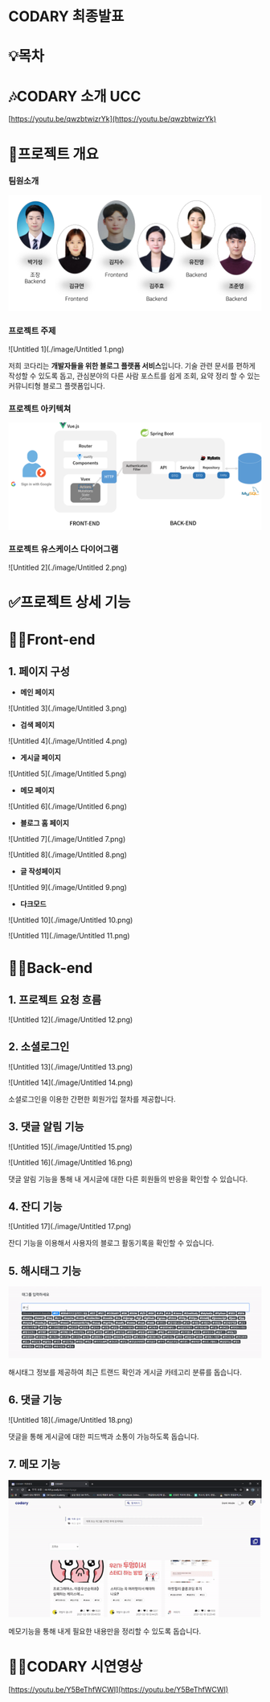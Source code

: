 # CODARY 최종발표

# 💡목차

# 🎶CODARY 소개 UCC

[https://youtu.be/qwzbtwizrYk](https://youtu.be/qwzbtwizrYk)

# 📝프로젝트 개요

### 팀원소개

![Untitled](./image/Untitled.png)

### **프로젝트 주제**

![Untitled 1](./image/Untitled 1.png)

저희 코다리는 **개발자들을 위한 블로그 플랫폼 서비스**입니다. 
기술 관련 문서를 편하게 작성할 수 있도록 돕고, 관심분야의 다른 사람 포스트를 쉽게 조회, 
요약 정리 할 수 있는 커뮤니티형 블로그 플랫폼입니다.

### 프로젝트 아키텍쳐

![2](./image/2.png)

### **프로젝트 유스케이스 다이어그램**

![Untitled 2](./image/Untitled 2.png)

# ✅프로젝트 상세 기능

# 👨‍💻Front-end

## 1. 페이지 구성

- **메인 페이지**

![Untitled 3](./image/Untitled 3.png)

- **검색 페이지**

![Untitled 4](./image/Untitled 4.png)

- **게시글 페이지**

![Untitled 5](./image/Untitled 5.png)

- **메모 페이지**

![Untitled 6](./image/Untitled 6.png)

- **블로그 홈 페이지**

![Untitled 7](./image/Untitled 7.png)

![Untitled 8](./image/Untitled 8.png)

- **글 작성페이지**

![Untitled 9](./image/Untitled 9.png)

- **다크모드**

![Untitled 10](./image/Untitled 10.png)

![Untitled 11](./image/Untitled 11.png)

# 👩‍💻Back-end

## 1. 프로젝트 요청 흐름

![Untitled 12](./image/Untitled 12.png)

## 2. 소셜로그인

![Untitled 13](./image/Untitled 13.png)

![Untitled 14](./image/Untitled 14.png)

소셜로그인을 이용한 간편한 회원가입 절차를 제공합니다.

## 3. 댓글 알림 기능

![Untitled 15](./image/Untitled 15.png)

![Untitled 16](./image/Untitled 16.png)

댓글 알림 기능을 통해 내 게시글에 대한 다른 회원들의 반응을 확인할 수 있습니다. 

## 4. 잔디 기능

![Untitled 17](./image/Untitled 17.png)

잔디 기능을 이용해서 사용자의 블로그 활동기록을 확인할 수 있습니다. 

## 5. 해시태그 기능

![ezgif.com-gif-maker_(1)](./image/ezgif.com-gif-maker_(1).gif)

해시태그 정보를 제공하여 최근 트랜드 확인과 게시글 카테고리 분류를 돕습니다.

## 6. 댓글 기능

![Untitled 18](./image/Untitled 18.png)

댓글을 통해 게시글에 대한 피드백과 소통이 가능하도록 돕습니다.

## 7. 메모 기능

![ezgif.com-gif-maker_(2)](./image/ezgif.com-gif-maker_(2).gif)

메모기능을 통해 내게 필요한 내용만을 정리할 수 있도록 돕습니다.

# 👨‍💻CODARY 시연영상

[https://youtu.be/Y5BeThfWCWI](https://youtu.be/Y5BeThfWCWI)